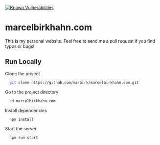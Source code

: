 [![Known Vulnerabilities](https://snyk.io/test/github/marbirk/marcelbirkhahn.com/badge.svg)](https://snyk.io/test/github/marbirk/marcelbirkhahn.com)

# marcelbirkhahn.com

This is my personal website.
Feel free to send me a pull request if you find typos or bugs!

## Run Locally

Clone the project

```bash
  git clone https://github.com/marbirk/marcelbirkhahn.com.git
```

Go to the project directory

```bash
  cd marcelbirkhahn.com
```

Install dependencies

```bash
  npm install
```

Start the server

```bash
  npm run start
```
